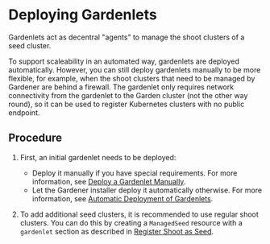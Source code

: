 # Deploying Gardenlets

Gardenlets act as decentral "agents" to manage the shoot clusters of a seed cluster.

To support scaleability in an automated way, gardenlets are deployed automatically. However, you can still deploy gardenlets manually to be more flexible, for example, when the shoot clusters that need to be managed by Gardener are behind a firewall. The gardenlet only requires network connectivity from the gardenlet to the Garden cluster (not the other way round), so it can be used to register Kubernetes clusters with no public endpoint. 

## Procedure

1. First, an initial gardenlet needs to be deployed:
   
   * Deploy it manually if you have special requirements. For more information, see [Deploy a Gardenlet Manually](deploy_gardenlet_manually.md).
   * Let the Gardener installer deploy it automatically otherwise.  For more information, see [Automatic Deployment of Gardenlets](deploy_gardenlet_automatically.md).

1. To add additional seed clusters, it is recommended to use regular shoot clusters. You can do this by creating a `ManagedSeed` resource with a `gardenlet` section as described in [Register Shoot as Seed](../usage/managed_seed.md).
